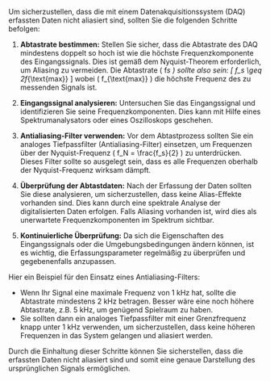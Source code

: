 Um sicherzustellen, dass die mit einem Datenakquisitionssystem (DAQ) erfassten Daten nicht aliasiert sind, sollten Sie die folgenden Schritte befolgen:

1. **Abtastrate bestimmen:** Stellen Sie sicher, dass die Abtastrate des DAQ mindestens doppelt so hoch ist wie die höchste Frequenzkomponente des Eingangssignals. Dies ist gemäß dem Nyquist-Theorem erforderlich, um Aliasing zu vermeiden. Die Abtastrate \( f*s \) sollte also sein:
   \[
   f_s \geq 2f*{\text{max}}
   \]
   wobei \( f\_{\text{max}} \) die höchste Frequenz des zu messenden Signals ist.

2. **Eingangssignal analysieren:** Untersuchen Sie das Eingangssignal und identifizieren Sie seine Frequenzkomponenten. Dies kann mit Hilfe eines Spektrumanalysators oder eines Oszilloskops geschehen.

3. **Antialiasing-Filter verwenden:** Vor dem Abtastprozess sollten Sie ein analoges Tiefpassfilter (Antialiasing-Filter) einsetzen, um Frequenzen über der Nyquist-Frequenz \( f_N = \frac{f_s}{2} \) zu unterdrücken. Dieses Filter sollte so ausgelegt sein, dass es alle Frequenzen oberhalb der Nyquist-Frequenz wirksam dämpft.

4. **Überprüfung der Abtastdaten:** Nach der Erfassung der Daten sollten Sie diese analysieren, um sicherzustellen, dass keine Alias-Effekte vorhanden sind. Dies kann durch eine spektrale Analyse der digitalisierten Daten erfolgen. Falls Aliasing vorhanden ist, wird dies als unerwartete Frequenzkomponenten im Spektrum sichtbar.

5. **Kontinuierliche Überprüfung:** Da sich die Eigenschaften des Eingangssignals oder die Umgebungsbedingungen ändern können, ist es wichtig, die Erfassungsparameter regelmäßig zu überprüfen und gegebenenfalls anzupassen.

Hier ein Beispiel für den Einsatz eines Antialiasing-Filters:

- Wenn Ihr Signal eine maximale Frequenz von 1 kHz hat, sollte die Abtastrate mindestens 2 kHz betragen. Besser wäre eine noch höhere Abtastrate, z.B. 5 kHz, um genügend Spielraum zu haben.
- Sie sollten dann ein analoges Tiefpassfilter mit einer Grenzfrequenz knapp unter 1 kHz verwenden, um sicherzustellen, dass keine höheren Frequenzen in das System gelangen und aliasiert werden.

Durch die Einhaltung dieser Schritte können Sie sicherstellen, dass die erfassten Daten nicht aliasiert sind und somit eine genaue Darstellung des ursprünglichen Signals ermöglichen.
